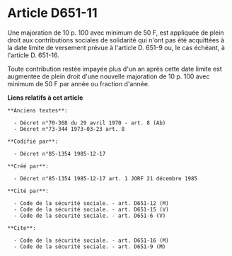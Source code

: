 # Article D651-11

Une majoration de 10 p. 100 avec minimum de 50 F, est appliquée de plein droit aux contributions sociales de solidarité qui
n'ont pas été acquittées à la date limite de versement prévue à l'article D. 651-9 ou, le cas échéant, à l'article D.
651-16. 

Toute contribution restée impayée plus d'un an après cette date limite est augmentée de plein droit d'une nouvelle majoration
de 10 p. 100 avec minimum de 50 F par année ou fraction d'année.

**Liens relatifs à cet article**

	**Anciens textes**:

	  - Décret n°70-368 du 29 avril 1970 - art. 8 (Ab)
	  - Décret n°73-344 1973-03-23 art. 8

	**Codifié par**:

	  - Décret n°85-1354 1985-12-17

	**Créé par**:

	  - Décret n°85-1354 1985-12-17 art. 1 JORF 21 décembre 1985

	**Cité par**:

	  - Code de la sécurité sociale. - art. D651-12 (M)
	  - Code de la sécurité sociale. - art. D651-15 (V)
	  - Code de la sécurité sociale. - art. D651-6 (V)

	**Cite**:

	  - Code de la sécurité sociale. - art. D651-16 (M)
	  - Code de la sécurité sociale. - art. D651-9 (M)
